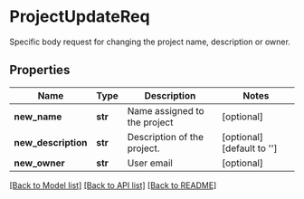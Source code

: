 # ProjectUpdateReq

Specific body request for changing the project name, description or owner.
## Properties
Name | Type | Description | Notes
------------ | ------------- | ------------- | -------------
**new_name** | **str** | Name assigned to the project | [optional] 
**new_description** | **str** | Description of the project. | [optional] [default to '']
**new_owner** | **str** | User email | [optional] 

[[Back to Model list]](../README.md#documentation-for-models) [[Back to API list]](../README.md#documentation-for-api-endpoints) [[Back to README]](../README.md)


